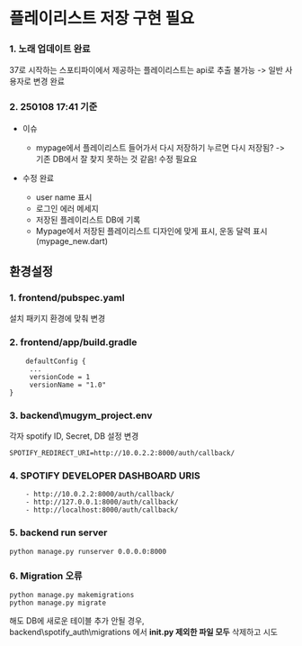 # 플레이리스트 저장 구현 필요
### 1. 노래 업데이트 완료
37로 시작하는 스포티파이에서 제공하는 플레이리스트는 api로 추출 불가능 -> 일반 사용자로 변경 완료

### 2. 250108 17:41 기준 
- 이슈
   - mypage에서 플레이리스트 들어가서 다시 저장하기 누르면 다시 저장됨? -> 기존 DB에서 잘 찾지 못하는 것 같음! 수정 필요요
 
- 수정 완료 
   - user name 표시
   - 로그인 에러 메세지
   - 저장된 플레이리스트 DB에 기록
   - Mypage에서 저장된 플레이리스트 디자인에 맞게 표시, 운동 달력 표시 (mypage_new.dart)


## 환경설정

### 1. frontend/pubspec.yaml </br>
설치 패키지 환경에 맞춰 변경

### 2. frontend/app/build.gradle
   ```
       defaultConfig {
        ...
        versionCode = 1
        versionName = "1.0"
   }
   ```
        
### 3. backend\mugym_project\.env  </br>
각자 spotify ID, Secret, DB 설정 변경
   ```
   SPOTIFY_REDIRECT_URI=http://10.0.2.2:8000/auth/callback/
   ```
### 4. SPOTIFY DEVELOPER DASHBOARD URIS
    
        - http://10.0.2.2:8000/auth/callback/
        - http://127.0.0.1:8000/auth/callback/
        - http://localhost:8000/auth/callback/

### 5. backend run server
   ```
   python manage.py runserver 0.0.0.0:8000
   ```

### 6. Migration 오류
   ```
   python manage.py makemigrations
   python manage.py migrate
   ```
   해도 DB에 새로운 테이블 추가 안될 경우, <br/>backend\spotify_auth\migrations 에서 **__init__.py 제외한 파일 모두** 삭제하고 시도 
